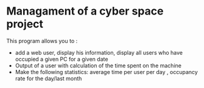 # Managament of a cyber space project
This program allows you to :
- add a web user, display his information, display all users who have
occupied a given PC for a given date
- Output of a user with calculation of the time spent on the machine
- Make the following statistics: average time per user per day , occupancy rate for the day/last
month

